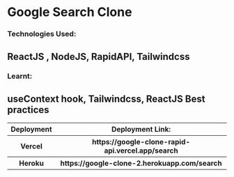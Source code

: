 <h1> Google Search Clone </h1>
<div>
  <h3> Technologies Used: </h3><h2><b> ReactJS , NodeJS, RapidAPI, Tailwindcss </b></h2>
</div>
<div>
  <h3> Learnt: </h3><h2><b> useContext hook, Tailwindcss, ReactJS Best practices </b></h2>
</div>
<table>
  <tr>
    <th> Deployment </th>
    <th> Deployment Link: </th>
  </tr>
  <tr>
    <th> Vercel </th>
    <th> https://google-clone-rapid-api.vercel.app/search </th>
  </tr>
  <tr>
    <th> Heroku </th>
    <th> https://google-clone-2.herokuapp.com/search </th>
  </tr>
</table>
